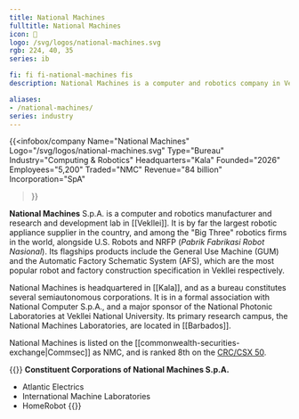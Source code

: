 ```yaml
---
title: National Machines
fulltitle: National Machines
icon: 🤖
logo: /svg/logos/national-machines.svg
rgb: 224, 40, 35
series: ib

fi: fi fi-national-machines fis
description: National Machines is a computer and robotics company in Vekllei. It is a bureau corporation made up of many constituent companies.

aliases:
- /national-machines/
series: industry
---
```


{{<infobox/company
	  Name="National Machines"
	  Logo="/svg/logos/national-machines.svg"
	  Type="Bureau"
	  Industry="Computing & Robotics"
	  Headquarters="Kala"
	  Founded="2026"
	  Employees="5,200"
	  Traded="NMC"
	  Revenue="84 billion"
	  Incorporation="SpA"
  >}}

<span class="fi fi-national-machines fis"></span> **National Machines** S.p.A. is a computer and robotics manufacturer and research and development lab in [[Vekllei]]. It is by far the largest robotic appliance supplier in the country, and among the "Big Three" robotics firms in the world, alongside U.S. Robots and NRFP (*Pabrik Fabrikasi Robot Nasional*). Its flagships products include the General Use Machine (GUM) and the Automatic Factory Schematic System (AFS), which are the most popular robot and factory construction specification in Vekllei respectively.

National Machines is headquartered in [[Kala]], and as a bureau constitutes several semiautonomous corporations. It is in a formal association with National Computer S.p.A., and a major sponsor of the National Photonic Laboratories at Vekllei National University. Its primary research campus, the National Machines Laboratories, are located in [[Barbados]].

National Machines is listed on the [[commonwealth-securities-exchange|Commsec]] as NMC, and is ranked 8th on the [CRC/CSX 50](/ratings/).

{{<note panel>}}
**Constituent Corporations of National Machines S.p.A.**
* Atlantic Electrics
* International Machine Laboratories
* HomeRobot
{{</note>}}

